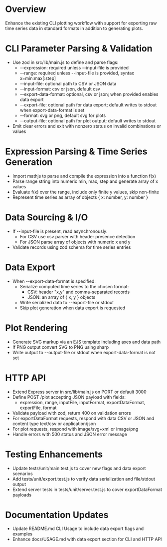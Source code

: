 # Overview
Enhance the existing CLI plotting workflow with support for exporting raw time series data in standard formats in addition to generating plots.

# CLI Parameter Parsing & Validation
- Use zod in src/lib/main.js to define and parse flags:
  - --expression: required unless --input-file is provided
  - --range: required unless --input-file is provided, syntax x=min:max[:step]
  - --input-file: optional path to CSV or JSON data
  - --input-format: csv or json, default csv
  - --export-data-format: optional, csv or json; when provided enables data export
  - --export-file: optional path for data export; default writes to stdout when export-data-format is set
  - --format: svg or png, default svg for plots
  - --output-file: optional path for plot output; default writes to stdout
- Emit clear errors and exit with nonzero status on invalid combinations or values

# Expression Parsing & Time Series Generation
- Import mathjs to parse and compile the expression into a function f(x)
- Parse range string into numeric min, max, step and generate array of x values
- Evaluate f(x) over the range, include only finite y values, skip non-finite
- Represent time series as array of objects { x: number, y: number }

# Data Sourcing & I/O
- If --input-file is present, read asynchronously:
  - For CSV use csv parser with header presence detection
  - For JSON parse array of objects with numeric x and y
- Validate records using zod schema for time series entries

# Data Export
- When --export-data-format is specified:
  - Serialize computed time series to the chosen format:
    - CSV: header "x,y" and comma-separated records
    - JSON: an array of { x, y } objects
  - Write serialized data to --export-file or stdout
  - Skip plot generation when data export is requested

# Plot Rendering
- Generate SVG markup via an EJS template including axes and data path
- If PNG output convert SVG to PNG using sharp
- Write output to --output-file or stdout when export-data-format is not set

# HTTP API
- Extend Express server in src/lib/main.js on PORT or default 3000
- Define POST /plot accepting JSON payload with fields:
  - expression, range, inputFile, inputFormat, exportDataFormat, exportFile, format
- Validate payload with zod, return 400 on validation errors
- For exportDataFormat requests, respond with data CSV or JSON and content type text/csv or application/json
- For plot requests, respond with image/svg+xml or image/png
- Handle errors with 500 status and JSON error message

# Testing Enhancements
- Update tests/unit/main.test.js to cover new flags and data export scenarios
- Add tests/unit/export.test.js to verify data serialization and file/stdout output
- Extend server tests in tests/unit/server.test.js to cover exportDataFormat payloads

# Documentation Updates
- Update README.md CLI Usage to include data export flags and examples
- Enhance docs/USAGE.md with data export section for CLI and HTTP API
